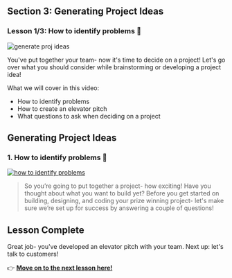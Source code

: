 ## Section 3: Generating Project Ideas
### Lesson 1/3:  How to identify problems 🤔

![generate proj ideas](https://user-images.githubusercontent.com/18564645/133836600-4e8a62f0-224e-45b2-bdd3-745b9579fdc6.png)


You've put together your team- now it's time to decide on a project! Let's go over what you should consider while brainstorming or developing a project idea!

What we will cover in this video: 

- How to identify problems
- How to create an elevator pitch
- What questions to ask when deciding on a project

## Generating Project Ideas

### 1. How to identify problems 🤔

[![how to identify problems](https://user-images.githubusercontent.com/18564645/133838418-89989b4e-dd44-40ee-acc2-6cef96c6bb25.png)](https://youtu.be/L7Hyr-aU2hA "Generating Project Ideas: How to Identify Problems")

> So you’re going to put together a project- how exciting! Have you thought about what you want to build yet? Before you get started on building, designing, and coding your prize winning project- let's make sure we’re set up for success by answering a couple of questions!

## Lesson Complete

Great job- you've developed an elevator pitch with your team. Next up: let's talk to customers!

👉  [**Move on to the next lesson here!**](../2.Talking-to-Potential-Customers/README.md)

